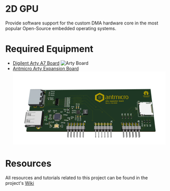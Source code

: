 # 2D GPU

Provide software support for the custom DMA hardware core
in the most popular Open-Source embedded operating systems.

# Required Equipment

- [Digilent Arty A7 Board](https://store.digilentinc.com/arty-a7-artix-7-fpga-development-board-for-makers-and-hobbyists/)
  ![Arty Board](https://reference.digilentinc.com/_media/reference/programmable-logic/arty/arty-2.png)
- [Antmicro Arty Expansion Board](https://github.com/antmicro/arty-expansion-board)
  ![Antmicro Arty Expansion Board](https://github.com/antmicro/arty-expansion-board/blob/master/img/expansion-board.png)

# Resources

All resources and tutorials related to this project can be found in the
project's [Wiki](https://github.com/antmicro-labs/2d-gpu/wiki)
